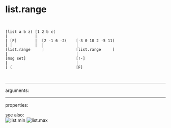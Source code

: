 # list.range

```


[list a b z( [1 2 b c(
|            |
| [F]        |  [2 -1 6 -2(    [-3 0 10 2 -5 11(
| |          |  |              |
[list.range     ]              [list.range     ]
|                              |
[msg set]                      [!-]
|                              |
[ (                            [F]

            
```
---
arguments:


---
properties:


see also:<br>
![list.min]("img/object_list.min.png")
![list.max]("img/object_list.max.png")
